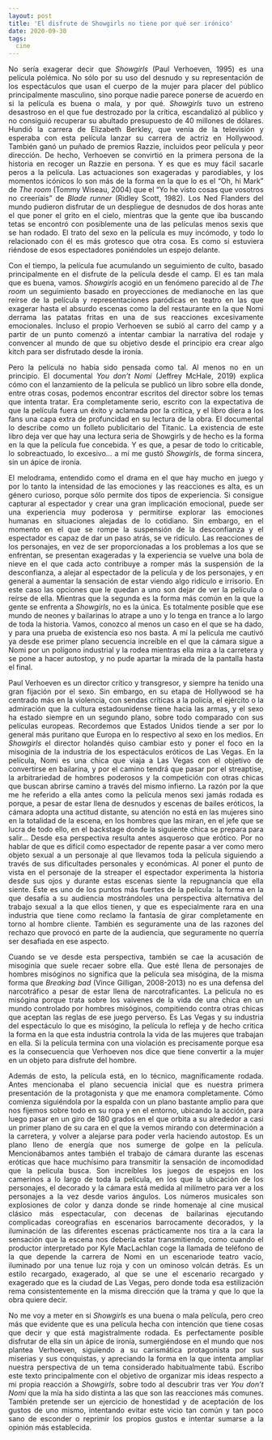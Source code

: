 ```yaml
---
layout: post
title: 'El disfrute de Showgirls no tiene por qué ser irónico'
date: 2020-09-30
tags:
  cine
---
```

<p style='text-align: justify;'>No sería exagerar decir que <i>Showgirls</i> (Paul Verhoeven, 1995) es una película polémica. No sólo por su uso del desnudo y su representación de los espectáculos que usan el cuerpo de la mujer para placer del público principalmente masculino, sino porque nadie parece ponerse de acuerdo en si la película es buena o mala, y por qué. <i>Showgirls</i> tuvo un estreno desastroso en el que fue destrozado por la crítica, escandalizó al público y no consiguió recuperar su abultado presupuesto de 40 millones de dólares. Hundió la carrera de Elizabeth Berkley, que venía de la televisión y esperaba con esta película lanzar su carrera de actriz en Hollywood. También ganó un puñado de premios Razzie, incluidos peor película y peor dirección. De hecho, Verhoeven se convirtió en la primera persona de la historia en recoger un Razzie en persona. Y es que es muy fácil sacarle peros a la película. Las actuaciones son exageradas y parodiables, y los momentos icónicos lo son más de la forma en la que lo es el “Oh, hi Mark” de <i>The room</i> (Tommy Wiseau, 2004) que el “Yo he visto cosas que vosotros no creeríais” de <i>Blade runner</i> (Ridley Scott, 1982). Los Ned Flanders del mundo pudieron disfrutar de un despliegue de desnudos de dos horas ante el que poner el grito en el cielo, mientras que la gente que iba buscando tetas se encontró con posiblemente una de las películas menos sexis que se han rodado. El trato del sexo en la película es muy incómodo, y todo lo relacionado con él es más grotesco que otra cosa. Es como si estuviera riéndose de esos espectadores poniéndoles un espejo delante.</p>

<p style='text-align: justify;'>Con el tiempo, la película fue acumulando un seguimiento de culto, basado principalmente en el disfrute de la película desde el camp. El es tan mala que es buena, vamos. <i>Showgirls</i> acogió en un fenómeno parecido al de <i>The room</i> un seguimiento basado en proyecciones de medianoche en las que reírse de la película y representaciones paródicas en teatro en las que exagerar hasta el absurdo escenas como la del restaurante en la que Nomi derrama las patatas fritas en una de sus reacciones excesivamente emocionales. Incluso el propio Verhoeven se subió al carro del camp y a partir de un punto comenzó a intentar cambiar la narrativa del rodaje y convencer al mundo de que su objetivo desde el principio era crear algo kitch para ser disfrutado desde la ironía.</p>

<p style='text-align: justify;'>Pero la película no había sido pensada como tal. Al menos no en un principio. El documental <i>You don’t Nomi</i> (Jeffrey McHale, 2019) explica cómo con el lanzamiento de la película se publicó un libro sobre ella donde, entre otras cosas, podemos encontrar escritos del director sobre los temas que intenta tratar. Era completamente serio, escrito con la expectativa de que la película fuera un éxito y aclamada por la crítica, y el libro diera a los fans una capa extra de profuncidad en su lectura de la obra. El documental lo describe como un folleto publicitario del Titanic. La existencia de este libro deja ver que hay una lectura seria de Showgirls y de hecho es la forma en la que la película fue concebida. Y es que, a pesar de todo lo criticable, lo sobreactuado, lo excesivo... a mí me gustó <i>Showgirls</i>, de forma sincera, sin un ápice de ironía.</p>

<p style='text-align: justify;'>El melodrama, entendido como el drama en el que hay mucho en juego y por lo tanto la intensidad de las emociones y las reacciones es alta, es un género curioso, porque sólo permite dos tipos de experiencia. Si consigue capturar al espectador y crear una gran implicación emocional, puede ser una experiencia muy poderosa y permitirse explorar las emociones humanas en situaciones alejadas de lo cotidiano. Sin embargo, en el momento en el que se rompe la suspensión de la desconfianza y el espectador es capaz de dar un paso atrás, se ve ridículo. Las reacciones de los personajes, en vez de ser proporcionadas a los problemas a los que se enfrentan, se presentan exageradas y la experiencia se vuelve una bola de nieve en el que cada acto contribuye a romper más la suspensión de la desconfianza, a alejar al espectador de la película y de los personajes, y en general a aumentar la sensación de estar viendo algo ridículo e irrisorio. En este caso las opciones que le quedan a uno son dejar de ver la película o reírse de ella. Mientras que la segunda es la forma más común en la que la gente se enfrenta a <i>Showgirls</i>, no es la única. Es totalmente posible que ese mundo de neones y bailarinas lo atrape a uno y lo tenga en trance a lo largo de toda la historia. Vamos, conozco al menos un caso en el que se ha dado, y para una prueba de existencia eso nos basta. A mí la película me cautivó ya desde ese primer plano secuencia increíble en el que la cámara sigue a Nomi por un polígono industrial y la rodea mientras ella mira a la carretera y se pone a hacer autostop, y no pude apartar la mirada de la pantalla hasta el final.</p>

<p style='text-align: justify;'>Paul Verhoeven es un director crítico y transgresor, y siempre ha tenido una gran fijación por el sexo. Sin embargo, en su etapa de Hollywood se ha centrado más en la violencia, con sendas críticas a la policía, el ejército o la admiración que la cultura estadounidense tiene hacia las armas, y el sexo ha estado siempre en un segundo plano, sobre todo comparado con sus películas europeas. Recordemos que Estados Unidos tiende a ser por lo general más puritano que Europa en lo respectivo al sexo en los medios. En <i>Showgirls</i> el director holandés quiso cambiar esto y poner el foco en la misoginia de la industria de los espectáculos eróticos de Las Vegas. En la película, Nomi es una chica que viaja a Las Vegas con el objetivo de convertirse en bailarina, y por el camino tendrá que pasar por el streaptise, la arbitrariedad de hombres poderosos y la competición con otras chicas que buscan abrirse camino a través del mismo infierno. La razón por la que me he referido a ella antes como la película menos sexi jamás rodada es porque, a pesar de estar llena de desnudos y escenas de bailes eróticos, la cámara adopta una actitud distante, su atención no está en las mujeres sino en la totalidad de la escena, en los hombres que las miran, en el jefe que se lucra de todo ello, en el backstage donde la siguiente chica se prepara para salir... Desde esa perspectiva resulta antes asqueroso que erótico. Por no hablar de que es difícil como espectador de repente pasar a ver como mero objeto sexual a un personaje al que llevamos toda la película siguiendo a través de sus dificultades personales y económicas. Al poner el punto de vista en el personaje de la streaper el espectador experimenta la historia desde sus ojos y durante estas escenas siente la repugnancia que ella siente. Éste es uno de los puntos más fuertes de la película: la forma en la que desafía a su audiencia mostrándoles una perspectiva alternativa del trabajo sexual a la que ellos tienen, y que es especialmente rara en una industria que tiene como reclamo la fantasía de girar completamente en torno al hombre cliente. También es seguramente una de las razones del rechazo que provocó en parte de la audiencia, que seguramente no querría ser desafiada en ese aspecto.</p>

<p style='text-align: justify;'>Cuando se ve desde esta perspectiva, también se cae la acusación de misoginia que suele recaer sobre ella. Que esté llena de personajes de hombres misóginos no significa que la película sea misógina, de la misma forma que <i>Breaking bad</i> (Vince Gilligan, 2008-2013) no es una defensa del narcotráfico a pesar de estar llena de narcotraficantes. La película no es misógina porque trata sobre los vaivenes de la vida de una chica en un mundo controlado por hombres misóginos, compitiendo contra otras chicas que aceptan las reglas de ese juego perverso. Es Las Vegas y su industria del espectáculo lo que es misógino, la película lo refleja y de hecho critica la forma en la que esta industria controla la vida de las mujeres que trabajan en ella. Si la película termina con una violación es precisamente porque esa es la consecuencia que Verhoeven nos dice que tiene convertir a la mujer en un objeto para disfrute del hombre.</p>

<p style='text-align: justify;'>Además de esto, la película está, en lo técnico, magníficamente rodada. Antes mencionaba el plano secuencia inicial que es nuestra primera presentación de la protagonista y que me enamora completamente. Cómo comienza siguiéndola por la espalda con un plano bastante amplio para que nos fijemos sobre todo en su ropa y en el entorno, ubicando la acción, para luego pasar en un giro de 180 grados en el que orbita a su alrededor a casi un primer plano de su cara en el que la vemos mirando con determinación a la carretera, y volver a alejarse para poder verla haciendo autostop. Es un plano lleno de energía que nos sumerge de golpe en la película. Mencionábamos antes también el trabajo de cámara durante las escenas eróticas que hace muchísimo para transmitir la sensación de incomodidad que la película busca. Son increíbles los juegos de espejos en los camerinos a lo largo de toda la película, en los que la ubicación de los personajes, el decorado y la cámara está medida al milímetro para ver a los personajes a la vez desde varios ángulos. Los números musicales son explosiones de color y danza donde se rinde homenaje al cine musical clásico más espectacular, con decenas de bailarinas ejecutando complicadas coreografías en escenarios barrocamente decorados, y la iluminación de las diferentes escenas prácticamente nos tira a la cara la sensación que la escena nos debería estar transmitiendo, como cuando el productor interpretado por Kyle MacLachlan coge la llamada de teléfono de la que depende la carrera de Nomi en un escenariode teatro vacío, iluminado por una tenue luz roja y con un ominoso volcán detrás. Es un estilo recargado, exagerado, al que se une el escenario recargado y exagerado que es la ciudad de Las Vegas, pero donde toda esa estilización rema consistentemente en la misma dirección que la trama y que lo que la obra quiere decir.</p>

<p style='text-align: justify;'>No me voy a meter en si <i>Showgirls</i> es una buena o mala película, pero creo más que evidente que es una película hecha con intención que tiene cosas que decir y que está magistralmente rodada. Es perfectamente posible disfrutar de ella sin un ápice de ironía, sumergiéndose en el mundo que nos plantea Verhoeven, siguiendo a su carismática protagonista por sus miserias y sus conquistas, y apreciando la forma en la que intenta ampliar nuestra perspectiva de un tema considerado habitualmente tabú. Escribo este texto principalmente con el objetivo de organizar mis ideas respecto a mi propia reacción a <i>Showgirls</i>, sobre todo al descubrir tras ver <i>You don’t Nomi</i> que la mía ha sido distinta a las que son las reacciones más comunes. También pretende ser un ejercicio de honestidad y de aceptación de los gustos de uno mismo, intentando evitar este vicio tan común y tan poco sano de esconder o reprimir los propios gustos e intentar sumarse a la opinión más establecida.</p>
